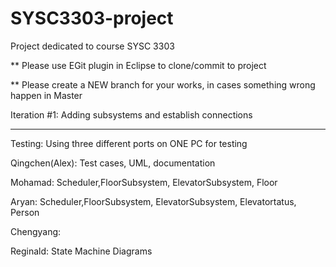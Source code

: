 # SYSC3303-project
Project dedicated to course SYSC 3303

** Please use EGit plugin in Eclipse to clone/commit to project

** Please create a NEW branch for your works, in cases something wrong happen in Master

Iteration #1: Adding subsystems and establish connections

----------------------------------------------------------------------

Testing: Using three different ports on ONE PC for testing

Qingchen(Alex): Test cases, UML, documentation

Mohamad: Scheduler,FloorSubsystem, ElevatorSubsystem, Floor

Aryan: Scheduler,FloorSubsystem, ElevatorSubsystem, Elevatortatus, Person 

Chengyang: 

Reginald: State Machine Diagrams
